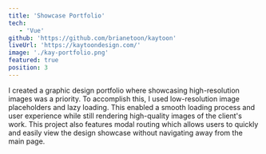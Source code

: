 ```yaml
---
title: 'Showcase Portfolio'
tech:
   - 'Vue'
github: 'https://github.com/brianetoon/kaytoon'
liveUrl: 'https://kaytoondesign.com/'
image: './kay-portfolio.png'
featured: true
position: 3
---
```


I created a graphic design portfolio where showcasing high-resolution images was a priority. To accomplish this, I used low-resolution image placeholders and lazy loading. This enabled a smooth loading process and user experience while still rendering high-quality images of the client's work. This project also features modal routing which allows users to quickly and easily view the design showcase without navigating away from the main page.
